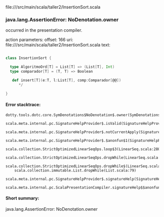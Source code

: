 file://<WORKSPACE>/src/main/scala/taller2/InsertionSort.scala
### java.lang.AssertionError: NoDenotation.owner

occurred in the presentation compiler.

action parameters:
offset: 166
uri: file://<WORKSPACE>/src/main/scala/taller2/InsertionSort.scala
text:
```scala

class InsertionSort {

  type AlgoritmoOrd[T] = List[T] => (List[T], Int)
  type comparador[T] = (T, T) => Boolean

   def insert[T](e:T, l:List[T], comp:Comparador[@@])
      */

}

```



#### Error stacktrace:

```
dotty.tools.dotc.core.SymDenotations$NoDenotation$.owner(SymDenotations.scala:2582)
	scala.meta.internal.pc.SignatureHelpProvider$.isValid(SignatureHelpProvider.scala:83)
	scala.meta.internal.pc.SignatureHelpProvider$.notCurrentApply(SignatureHelpProvider.scala:94)
	scala.meta.internal.pc.SignatureHelpProvider$.$anonfun$1(SignatureHelpProvider.scala:48)
	scala.collection.StrictOptimizedLinearSeqOps.loop$3(LinearSeq.scala:280)
	scala.collection.StrictOptimizedLinearSeqOps.dropWhile(LinearSeq.scala:282)
	scala.collection.StrictOptimizedLinearSeqOps.dropWhile$(LinearSeq.scala:278)
	scala.collection.immutable.List.dropWhile(List.scala:79)
	scala.meta.internal.pc.SignatureHelpProvider$.signatureHelp(SignatureHelpProvider.scala:48)
	scala.meta.internal.pc.ScalaPresentationCompiler.signatureHelp$$anonfun$1(ScalaPresentationCompiler.scala:388)
```
#### Short summary: 

java.lang.AssertionError: NoDenotation.owner